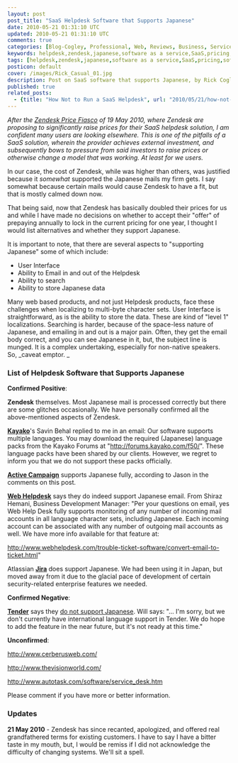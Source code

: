 ```yaml
---           
layout: post
post_title: "SaaS Helpdesk Software that Supports Japanese"
date: 2010-05-21 01:31:10 UTC
updated: 2010-05-21 01:31:10 UTC
comments: true
categories: [Blog-Cogley, Professional, Web, Reviews, Business, Service]
keywords: helpdesk,zendesk,japanese,software as a service,SaaS,pricing,software,alternatives,helpdesk applications,processing,language
tags: [helpdesk,zendesk,japanese,software as a service,SaaS,pricing,software,alternatives,helpdesk applications,processing,language]
posticon: default
cover: /images/Rick_Casual_01.jpg
description: Post on SaaS software that supports Japanese, by Rick Cogley. 
published: true
related_posts:
  - {title: "How Not to Run a SaaS Helpdesk", url: "2010/05/21/how-not-to-run-a-saas-zendesk/"}
---
```


_After the [Zendesk Price Fiasco](http://rick.cogley.info/blog/index.php?id=376560998858713850) of 19 May 2010, where Zendesk are proposing to significantly raise prices for their SaaS helpdesk solution, I am confident many users are looking elsewhere. This is one of the pitfalls of a SaaS solution, wherein the provider achieves external investment, and subsequently bows to pressure from said investors to raise prices or otherwise change a model that was working. At least for we users._

<!--more--> 

In our case, the cost of Zendesk, while was higher than others, was justified because it _somewhat_ supported the Japanese mails my firm gets. I say somewhat because certain mails would cause Zendesk to have a fit, but that is mostly calmed down now. 




That being said, now that Zendesk has basically doubled their prices for us and while I have made no decisions on whether to accept their "offer" of prepaying annually to lock in the current pricing for one year, I thought I would list alternatives and whether they support Japanese. 




It is important to note, that there are several aspects to "supporting Japanese" some of which include: 


* User Interface
* Ability to Email in and out of the Helpdesk
* Ability to search
* Ability to store Japanese data



Many web based products, and not just Helpdesk products, face these challenges when localizing to multi-byte character sets. User Interface is straightforward, as is the ability to store the data. These are kind of "level 1" localizations. Searching is harder, because of the space-less nature of Japanese, and emailing in and out is a major pain. Often, they get the email body correct, and you can see Japanese in it, but, the subject line is munged. It is a complex undertaking, especially for non-native speakers. So, _caveat emptor. _




### List of Helpdesk Software that Supports Japanese






**Confirmed Positive**:




**Zendesk** themselves. Most Japanese mail is processed correctly but there are some glitches occasionally. We have personally confirmed all the above-mentioned aspects of Zendesk. 




[**Kayako**](http://www.kayako.com/)'s Savin Behal replied to me in an email: Our software supports multiple languages. You may download the required (Japanese) language packs from the Kayako Forums at "http://forums.kayako.com/f50/". These language packs have been shared by our clients. However, we regret to inform you that we do not support these packs officially. 




[**Active Campaign**](http://www.activecampaign.com/help-desk-software/) supports Japanese fully, according to Jason in the comments on this post. 




[**Web Helpdesk**](http://webhelpdesk.com/) says they do indeed support Japanese email. From Shiraz Hemani, Business Development Manager: "Per your questions on email, yes Web Help Desk fully supports monitoring of any number of incoming mail accounts in all language character sets, including Japanese. Each incoming account can be associated with any number of outgoing mail accounts as well. We have more info available for that feature at:




http://www.webhelpdesk.com/trouble-ticket-software/convert-email-to-ticket.html" 




Atlassian [**Jira**](http://www.atlassian.com/software/jira/default.jsp) does support Japanese. We had been using it in Japan, but moved away from it due to the glacial pace of development of certain security-related enterprise features we needed.  




**Confirmed Negative**: 




[**Tender**](http://tenderapp.com/) says they [do not support Japanese](https://help.tenderapp.com/discussions/questions/491-japanese). Will says: "... I'm sorry, but we don't currently have international language support in Tender. We do hope to add the feature in the near future, but it's not ready at this time."




**Unconfirmed**: 




http://www.cerberusweb.com/




http://www.thevisionworld.com/




http://www.autotask.com/software/service_desk.htm




Please comment if you have more or better information. 




### Updates






**21 May 2010** - Zendesk has since recanted, apologized, and offered real grandfathered terms for existing customers. I have to say I have a bitter taste in my mouth, but, I would be remiss if I did not acknowledge the difficulty of changing systems. We'll sit a spell.


